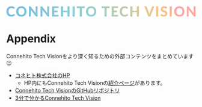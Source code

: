 ![Connehito Tech Vision](image/txt_tech.png)

# Appendix
Connehito Tech Visionをより深く知るための外部コンテンツをまとめています :wink:

* [コネヒト株式会社のHP](https://connehito.com/)
  * HP内にもConnehito Tech Visionの[紹介ページ](https://connehito.com/recruit/tech/)があります。 
* [Connehito Tech VisionのGitHubリポジトリ](https://github.com/Connehito/tech-vision)
* [3分で分かるConnehito Tech Vision](https://speakerdeck.com/itosho/connehito-tech-vision-in-3-minutes)
